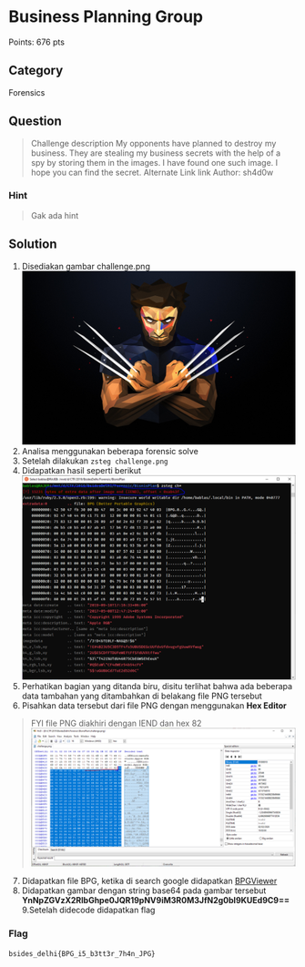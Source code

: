 # Business Planning Group
Points: 676 pts

## Category
Forensics

## Question
>Challenge description
My opponents have planned to destroy my business. They are stealing my business secrets with the help of a spy by storing them in the images. I have found one such image. I hope you can find the secret.
Alternate Link link
Author: sh4d0w

### Hint
> Gak ada hint

## Solution
1. Disediakan gambar challenge.png
![challenge.png](./challenge.png)
2. Analisa menggunakan beberapa forensic solve
3. Setelah dilakukan `zsteg challenge.png`
4. Didapatkan hasil seperti berikut
![hasil](./1.PNG)
5. Perhatikan bagian yang ditanda biru, disitu terlihat bahwa ada beberapa data tambahan yang ditambahkan di belakang file PNG tersebut
6. Pisahkan data tersebut dari file PNG dengan menggunakan **Hex Editor** 
>FYI file PNG diakhiri dengan IEND dan hex 82
![imgae2](./2.PNG)
7. Didapatkan file BPG, ketika di search google didapatkan [BPGViewer](https://bpgviewer.sourceforge.net/)
8. Didapatkan gambar dengan string base64 pada gambar tersebut **YnNpZGVzX2RlbGhpe0JQR19pNV9iM3R0M3JfN2g0bl9KUEd9C9==**
9.Setelah didecode didapatkan flag

### Flag
`bsides_delhi{BPG_i5_b3tt3r_7h4n_JPG}`
